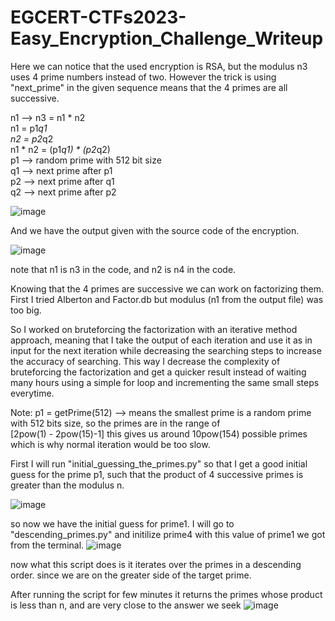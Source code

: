 # EGCERT-CTFs2023-Easy_Encryption_Challenge_Writeup

Here we can notice that the used encryption is RSA, but the modulus n3 uses 4 prime numbers instead of two. However the trick is using "next_prime" in the given sequence means that the 4 primes are all successive.

n1 --> n3 = n1 * n2   
n1 = p1*q1   
n2 = p2*q2   
n1 * n2 = (p1*q1) * (p2*q2)    
p1 --> random prime with 512 bit size   
q1 --> next prime after p1   
p2 --> next prime after q1   
q2 --> next prime after p2   

![image](https://github.com/MohamedAwad9k8/EGCERT-CTFs2023-Easy_Encryption_Challenge_Writeup/assets/75997594/c98fd60e-06f1-4f03-8b9d-4ab70682c893)

And we have the output given with the source code of the encryption.

![image](https://github.com/MohamedAwad9k8/EGCERT-CTFs2023-Easy_Encryption_Challenge_Writeup/assets/75997594/799bf114-d298-41c3-bfd2-25d0915ad894)

note that n1 is n3 in the code, and n2 is n4 in the code.

Knowing that the 4 primes are successive we can work on factorizing them. 
First I tried Alberton and Factor.db but modulus (n1 from the output file) was too big.

So I worked on bruteforcing the factorization with an iterative method approach, meaning that I take the output of each iteration and use it as in input for the next iteration while decreasing the searching steps to increase the accuracy of searching. This way I decrease the complexity of bruteforcing the factorization and get a quicker result instead of waiting many hours using a simple for loop and incrementing the same small steps everytime.

Note: p1 = getPrime(512) --> means the smallest prime is a random prime with 512 bits size, so the primes are in the range of     
[2pow(1) - 2pow(15)-1] this gives us around 10pow(154) possible primes which is why normal iteration would be too slow.

First I will run "initial_guessing_the_primes.py" so that I get a good initial guess for the prime p1, such that the product of 4 successive primes is greater than the modulus n.


![image](https://github.com/MohamedAwad9k8/EGCERT-CTFs2023-Easy_Encryption_Challenge_Writeup/assets/75997594/2253df9f-124f-4412-8aaf-99a3489a64da)

so now we have the initial guess for prime1. I will go to "descending_primes.py" and initilize prime4 with this value of prime1 we got from the terminal.
![image](https://github.com/MohamedAwad9k8/EGCERT-CTFs2023-Easy_Encryption_Challenge_Writeup/assets/75997594/57a9afb4-5701-4953-b8e4-f18ecf71704c)

now what this script does is it iterates over the primes in a descending order. since we are on the greater side of the target prime.

After running the script for few minutes it returns the primes whose product is less than n, and are very close to the answer we seek
![image](https://github.com/MohamedAwad9k8/EGCERT-CTFs2023-Easy_Encryption_Challenge_Writeup/assets/75997594/0151bc0b-23fc-45d8-abf8-33f6bed3270a)

